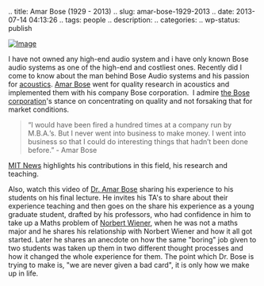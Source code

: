 .. title: Amar Bose (1929 - 2013)
.. slug: amar-bose-1929-2013
.. date: 2013-07-14 04:13:26
.. tags: people
.. description: 
.. categories: 
.. wp-status: publish

<html><body><a href="http://xtoinf.files.wordpress.com/2013/07/screen-shot-2013-07-13-at-11-41-48-am.png"><img class="size-full wp-image" id="i-1319" alt="Image" src="http://xtoinf.files.wordpress.com/2013/07/screen-shot-2013-07-13-at-11-41-48-am.png?w=487"></a>



I have not owned any high-end audio system and i have only known Bose audio systems as one of the high-end and costliest ones. Recently did I come to know about the man behind Bose Audio systems and his passion for <a class="zem_slink" title="Acoustics" href="http://en.wikipedia.org/wiki/Acoustics" target="_blank" rel="wikipedia">acoustics</a>. <a class="zem_slink" title="Amar Bose" href="http://www.bose.com/remember/index.html" target="_blank" rel="homepage">Amar Bose</a> went for quality research in acoustics and implemented them with his company Bose corporation.  I admire <a class="zem_slink" title="Bose Corporation" href="http://www.bose.com/" target="_blank" rel="homepage">the Bose corporation</a>'s stance on concentrating on quality and not forsaking that for market conditions.

<blockquote>“I would have been fired a hundred times at a company run by M.B.A.’s. But I never went into business to make money. I went into business so that I could do interesting things that hadn’t been done before.” - Amar Bose</blockquote>

<a href="http://web.mit.edu/newsoffice/2013/obit-amar-bose-0712.html">MIT News</a> highlights his contributions in this field, his research and teaching.



Also, watch this video of <a href="http://video.mit.edu/watch/dr-amar-g-bose-last-lecture-of-fall-96-acoustics-course-6698/" target="_blank">Dr. Amar Bose</a> sharing his experience to his students on his final lecture. He invites his TA's to share about their experience teaching and then goes on the share his experience as a young graduate student, drafted by his professors, who had confidence in him to take up a Maths problem of <a href="http://en.wikipedia.org/wiki/Norbert_Wiener">Norbert Wiener</a>, when he was not a maths major and he shares his relationship with Norbert Wiener and how it all got started. Later he shares an anecdote on how the same "boring" job given to two students was taken up them in two different thought processes and how it changed the whole experience for them. The point which Dr. Bose is trying to make is, "we are never given a bad card", it is only how we make up in life.</body></html>